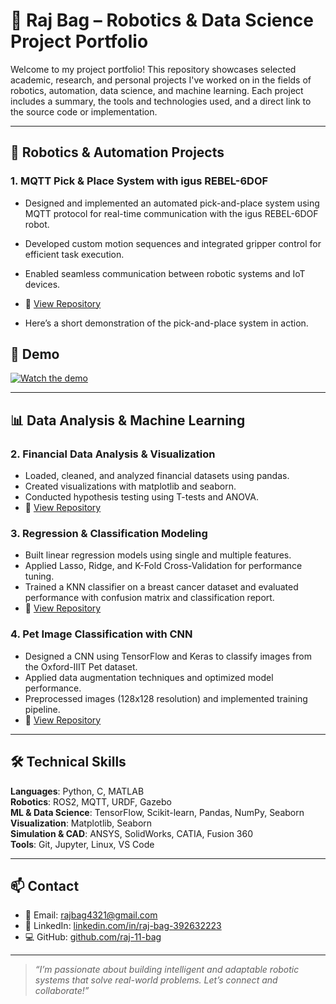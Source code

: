 # 🚀 Raj Bag – Robotics & Data Science Project Portfolio

Welcome to my project portfolio! This repository showcases selected academic, research, and personal projects I've worked on in the fields of robotics, automation, data science, and machine learning. Each project includes a summary, the tools and technologies used, and a direct link to the source code or implementation.

---

## 🤖 Robotics & Automation Projects

### 1. MQTT Pick & Place System with igus REBEL-6DOF
- Designed and implemented an automated pick-and-place system using MQTT protocol for real-time communication with the igus REBEL-6DOF robot.
- Developed custom motion sequences and integrated gripper control for efficient task execution.
- Enabled seamless communication between robotic systems and IoT devices.
- 🔗 [View Repository](https://github.com/Raj-11-Bag/igus-REBEL-6DOF-01)

- Here’s a short demonstration of the pick-and-place system in action.

## 🔧 Demo

[![Watch the demo](https://img.youtube.com/shorts/uavyQNFkDYM?si=vy1RY_8qRf24PA5K.jpg)](https://youtube.com/shorts/uavyQNFkDYM?si=vy1RY_8qRf24PA5K)


---

## 📊 Data Analysis & Machine Learning

### 2. Financial Data Analysis & Visualization
- Loaded, cleaned, and analyzed financial datasets using pandas.
- Created visualizations with matplotlib and seaborn.
- Conducted hypothesis testing using T-tests and ANOVA.
- 🔗 [View Repository](https://github.com/raj-11-bag/Data-Analysis-Using-Python)

### 3. Regression & Classification Modeling
- Built linear regression models using single and multiple features.
- Applied Lasso, Ridge, and K-Fold Cross-Validation for performance tuning.
- Trained a KNN classifier on a breast cancer dataset and evaluated performance with confusion matrix and classification report.
- 🔗 [View Repository](https://github.com/raj-11-bag/Regression)

### 4. Pet Image Classification with CNN
- Designed a CNN using TensorFlow and Keras to classify images from the Oxford-IIIT Pet dataset.
- Applied data augmentation techniques and optimized model performance.
- Preprocessed images (128x128 resolution) and implemented training pipeline.
- 🔗 [View Repository](https://github.com/raj-11-bag/CNN)

---

## 🛠 Technical Skills

**Languages**: Python, C, MATLAB  
**Robotics**: ROS2, MQTT, URDF, Gazebo  
**ML & Data Science**: TensorFlow, Scikit-learn, Pandas, NumPy, Seaborn  
**Visualization**: Matplotlib, Seaborn  
**Simulation & CAD**: ANSYS, SolidWorks, CATIA, Fusion 360  
**Tools**: Git, Jupyter, Linux, VS Code

---

## 📫 Contact

- 📧 Email: rajbag4321@gmail.com  
- 🔗 LinkedIn: [linkedin.com/in/raj-bag-392632223](https://www.linkedin.com/in/raj-bag-392632223/)  
- 💻 GitHub: [github.com/raj-11-bag](https://github.com/raj-11-bag)

---

> _“I’m passionate about building intelligent and adaptable robotic systems that solve real-world problems. Let’s connect and collaborate!”_


